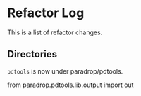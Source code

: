 # Refactor Log

This is a list of refactor changes. 

## Directories

`pdtools` is now under paradrop/pdtools.

from paradrop.pdtools.lib.output import out